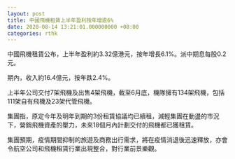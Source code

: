 ```yaml
---
layout: post
title: 中國飛機租賃上半年盈利按年增逾6%
date: 2020-08-14 13:21:01.000000000 +08:00
categories: rthk
---
```


中國飛機租賃公布，上半年盈利約3.32億港元，按年增長6.1%。派中期息每股0.2元。

期內，收入約16.4億元，按年跌2.4%。

上半年公司交付7架飛機及出售4架飛機，截至6月底，機隊擁有134架飛機，包括111架自有飛機及23架代管飛機。

集團指，原定今年及明年到期的3份租賃協議均已續租，減輕集團在動盪的市況 下，營銷飛機資產的壓力，未來18個月內計劃交付的飛機都已獲租賃。

集團預期，疫情期間抑制的旅遊及商務出行需求，將在疫情消退後迅速釋放，亦會令航空公司和飛機租賃行業出現整合，對行業前景樂觀。

